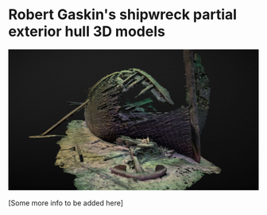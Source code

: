 # Robert Gaskin's shipwreck partial exterior hull 3D models

[![3D viewer](../_assets/exterior-hull.jpg)](https://sketchfab.com/3d-models/robert-gaskin-partial-2c36f75682a2495ba8df96aec5f36450)

[Some more info to be added here]
